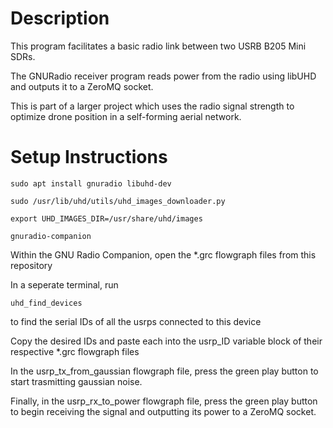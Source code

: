 # Description

This program facilitates a basic radio link between two USRB B205 Mini SDRs.

The GNURadio receiver program reads power from the radio using libUHD and outputs it to a ZeroMQ socket.

This is part of a larger project which uses the radio signal strength to optimize drone position in a self-forming aerial network.



# Setup Instructions

```
sudo apt install gnuradio libuhd-dev

sudo /usr/lib/uhd/utils/uhd_images_downloader.py

export UHD_IMAGES_DIR=/usr/share/uhd/images

gnuradio-companion
```

Within the GNU Radio Companion, open the *.grc flowgraph files from this repository

In a seperate terminal, run
```
uhd_find_devices
```
to find the serial IDs of all the usrps connected to this device

Copy the desired IDs and paste each into the usrp_ID variable block of their respective *.grc flowgraph files

In the usrp_tx_from_gaussian flowgraph file, press the green play button to start trasmitting gaussian noise.

Finally, in the usrp_rx_to_power flowgraph file, press the green play button to begin receiving the signal and outputting its power to a ZeroMQ socket.
